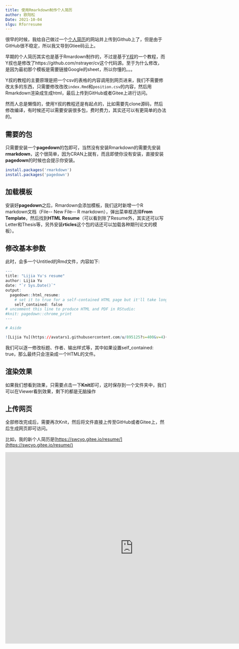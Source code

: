 ```yaml
---
title: 使用Rmarkdown制作个人简历
author: 欧阳松
Date: 2021-10-04
slgu: Rforresume
---
```


很早的时候，我给自己做过一个[个人简历](swcyo.gitee.io/cv)的网站并上传到Github上了，但是由于GitHub很不稳定，所以我又导到Gtiee码云上。


早期的个人简历其实也是基于Rmardown制作的，不过是基于[Y叔](https://mp.weixin.qq.com/s/Dz2fa83O_P5QPD8VLR7DRQ)的一个教程，而Y叔也是修改了https://github.com/nstrayer/cv这个代码源。至于为什么修改，是因为最初那个模板是需要链接Google的sheet，所以你懂的。。。

Y叔的教程的主要原理是把一个csv的表格的内容调用到网页进来，我们不需要修改太多的东西，只需要修改改改`index.Rmd`和`position.csv`的内容，然后用Rmarkdown渲染成生成html，最后上传到GitHub或者Gitee上进行访问。

然而人总是懒惰的，使用Y叔的教程还是有起点的，比如需要先clone源码，然后修改编译，有时候还可以需要安装很多包，费时费力，其实还可以有更简单的办法的。

## 需要的包

只需要安装一个**pagedown**的包即可，当然没有安装Rmarkdown的需要先安装**rmarkdown**，这个很简单，因为CRAN上就有，而且即使你没有安装，直接安装**pagedown**的时候也会提示你安装。

```R
install.packages('rmarkdown') 
install.packages('pagedown') 
```

## 加载模板

安装好**pagedown**之后，Rmardown会添加模板，我们这时新增一个R markdown文档（File-- New File-- R markdown），弹出菜单框选择**From Template**，然后找到**HTML Resume**（可以看到除了Resume外，其实还可以写Letter和Thesis等，另外安装**rticles**这个包的话还可以加载各种期刊论文的模板）。

## 修改基本参数

此时，会多一个Untitled的Rmd文件，内容如下:

```R
---
title: "Lijia Yu's resume"
author: Lijia Yu
date: "`r Sys.Date()`"
output:
  pagedown::html_resume:
    # set it to true for a self-contained HTML page but it'll take longer to render
    self_contained: false
# uncomment this line to produce HTML and PDF in RStudio:
#knit: pagedown::chrome_print
---

# Aside

![Lijia Yu](https://avatars1.githubusercontent.com/u/895125?s=400&v=4){width="80%"}
```

我们可以逐一修改标题、作者、输出样式等，其中如果设置self_contained: true，那么最终只会渲染成一个HTML的文件。

## 渲染效果

如果我们想看到效果，只需要点击一下**Knit**即可，这时保存到一个文件夹中，我们可以在Viewer看到效果，剩下的都是无脑操作

## 上传网页

全部修改完成后，需要再次Knit，然后将文件直接上传至GitHub或者Gitee上，然后生成网页即可访问。

比如，我的新个人简历是[https://swcyo.gitee.io/resume/](https://swcyo.gitee.io/resume/)

<iframe src="https://swcyo.gitee.io/resume/" width="800" height="600" frameborder="0" style="border:0">
</iframe>